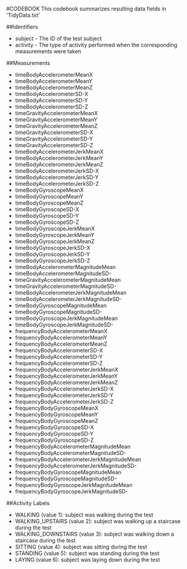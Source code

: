 #CODEBOOK
 This codebook summarizes resulting data fields in 'TidyData.txt'

##Identifiers

* subject - The ID of the test subject
* activity - The type of activity performed when the corresponding measurements were taken

##Measurements

* timeBodyAccelerometerMeanX
* timeBodyAccelerometerMeanY
* timeBodyAccelerometerMeanZ
* timeBodyAccelerometerSD-X
* timeBodyAccelerometerSD-Y
* timeBodyAccelerometerSD-Z
* timeGravityAccelerometerMeanX
* timeGravityAccelerometerMeanY
* timeGravityAccelerometerMeanZ
* timeGravityAccelerometerSD-X
* timeGravityAccelerometerSD-Y
* timeGravityAccelerometerSD-Z
* timeBodyAccelerometerJerkMeanX
* timeBodyAccelerometerJerkMeanY
* timeBodyAccelerometerJerkMeanZ
* timeBodyAccelerometerJerkSD-X
* timeBodyAccelerometerJerkSD-Y
* timeBodyAccelerometerJerkSD-Z
* timeBodyGyroscopeMeanX
* timeBodyGyroscopeMeanY
* timeBodyGyroscopeMeanZ
* timeBodyGyroscopeSD-X
* timeBodyGyroscopeSD-Y
* timeBodyGyroscopeSD-Z
* timeBodyGyroscopeJerkMeanX
* timeBodyGyroscopeJerkMeanY
* timeBodyGyroscopeJerkMeanZ
* timeBodyGyroscopeJerkSD-X
* timeBodyGyroscopeJerkSD-Y
* timeBodyGyroscopeJerkSD-Z
* timeBodyAccelerometerMagnitudeMean
* timeBodyAccelerometerMagnitudeSD-
* timeGravityAccelerometerMagnitudeMean
* timeGravityAccelerometerMagnitudeSD-
* timeBodyAccelerometerJerkMagnitudeMean
* timeBodyAccelerometerJerkMagnitudeSD-
* timeBodyGyroscopeMagnitudeMean
* timeBodyGyroscopeMagnitudeSD-
* timeBodyGyroscopeJerkMagnitudeMean
* timeBodyGyroscopeJerkMagnitudeSD-
* frequencyBodyAccelerometerMeanX
* frequencyBodyAccelerometerMeanY
* frequencyBodyAccelerometerMeanZ
* frequencyBodyAccelerometerSD-X
* frequencyBodyAccelerometerSD-Y
* frequencyBodyAccelerometerSD-Z
* frequencyBodyAccelerometerJerkMeanX
* frequencyBodyAccelerometerJerkMeanY
* frequencyBodyAccelerometerJerkMeanZ
* frequencyBodyAccelerometerJerkSD-X
* frequencyBodyAccelerometerJerkSD-Y
* frequencyBodyAccelerometerJerkSD-Z
* frequencyBodyGyroscopeMeanX
* frequencyBodyGyroscopeMeanY
* frequencyBodyGyroscopeMeanZ
* frequencyBodyGyroscopeSD-X
* frequencyBodyGyroscopeSD-Y
* frequencyBodyGyroscopeSD-Z
* frequencyBodyAccelerometerMagnitudeMean
* frequencyBodyAccelerometerMagnitudeSD-
* frequencyBodyAccelerometerJerkMagnitudeMean
* frequencyBodyAccelerometerJerkMagnitudeSD-
* frequencyBodyGyroscopeMagnitudeMean
* frequencyBodyGyroscopeMagnitudeSD-
* frequencyBodyGyroscopeJerkMagnitudeMean
* frequencyBodyGyroscopeJerkMagnitudeSD-

##Activity Labels

* WALKING (value 1): subject was walking during the test
* WALKING_UPSTAIRS (value 2): subject was walking up a staircase during the test
* WALKING_DOWNSTAIRS (value 3): subject was walking down a staircase during the test
* SITTING (value 4): subject was sitting during the test
* STANDING (value 5): subject was standing during the test
* LAYING (value 6): subject was laying down during the test
